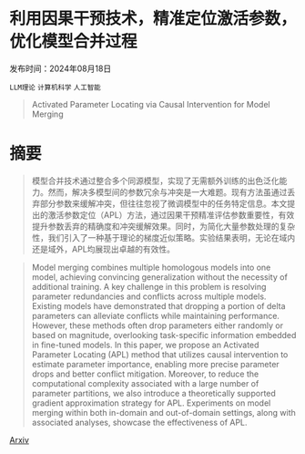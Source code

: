 # 利用因果干预技术，精准定位激活参数，优化模型合并过程

发布时间：2024年08月18日

`LLM理论` `计算机科学` `人工智能`

> Activated Parameter Locating via Causal Intervention for Model Merging

# 摘要

> 模型合并技术通过整合多个同源模型，实现了无需额外训练的出色泛化能力。然而，解决多模型间的参数冗余与冲突是一大难题。现有方法虽通过丢弃部分参数来缓解冲突，但往往忽视了微调模型中的任务特定信息。本文提出的激活参数定位（APL）方法，通过因果干预精准评估参数重要性，有效提升参数丢弃的精确度和冲突缓解效果。同时，为简化大量参数处理的复杂性，我们引入了一种基于理论的梯度近似策略。实验结果表明，无论在域内还是域外，APL均展现出卓越的有效性。

> Model merging combines multiple homologous models into one model, achieving convincing generalization without the necessity of additional training. A key challenge in this problem is resolving parameter redundancies and conflicts across multiple models. Existing models have demonstrated that dropping a portion of delta parameters can alleviate conflicts while maintaining performance. However, these methods often drop parameters either randomly or based on magnitude, overlooking task-specific information embedded in fine-tuned models. In this paper, we propose an Activated Parameter Locating (APL) method that utilizes causal intervention to estimate parameter importance, enabling more precise parameter drops and better conflict mitigation. Moreover, to reduce the computational complexity associated with a large number of parameter partitions, we also introduce a theoretically supported gradient approximation strategy for APL. Experiments on model merging within both in-domain and out-of-domain settings, along with associated analyses, showcase the effectiveness of APL.

[Arxiv](https://arxiv.org/abs/2408.09485)